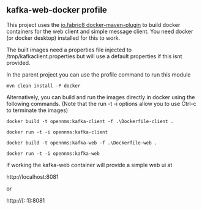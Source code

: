 ## kafka-web-docker profile

This project uses the [io.fabric8 docker-maven-plugin](https://github.com/fabric8io/docker-maven-plugin/) to build docker containers for the web client and simple message client.
You need docker (or docker desktop) installed for this to work.

The built images need a properties file injected to /tmp/kafkaclient.properties  but will use a default properties if this isnt provided.

In the parent project you can use the profile command to run this module

```
mvn clean install -P docker
```
Alternatively, you can build and run the images directly in docker using the following commands.
(Note that the run -t -i options allow you to use Ctrl-c to terminate the images)

```
docker build -t opennms:kafka-client -f .\Dockerfile-client .

docker run -t -i opennms:kafka-client

```

```
docker build -t opennms:kafka-web -f .\Dockerfile-web .

docker run -t -i opennms:kafka-web

```

if working the kafka-web container will provide a simple web ui at 

http://localhost:8081

or 

http://[::1]:8081
